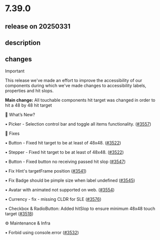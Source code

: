 # 7.39.0

## release on 20250331
## description
## changes
Important

This release we've made an effort to improve the accessibility of our components during which we've made changes to accessibility labels, properties and hit slops.  

<strong>Main change:</strong> All touchable components hit target was changed in order to hit a 48 by 48 hit target

🚀 What’s New?

• Picker - Selection control bar and toggle all items functionality. (<a class="issue-link js-issue-link" data-error-text="Failed to load title" data-id="2899952331" data-permission-text="Title is private" data-url="https://github.com/wix/react-native-ui-lib/issues/3557" data-hovercard-type="pull_request" data-hovercard-url="/wix/react-native-ui-lib/pull/3557/hovercard" href="https://github.com/wix/react-native-ui-lib/pull/3557">#3557</a>)

🔧 Fixes

• Button - Fixed hit target to be at least of 48x48. (<a class="issue-link js-issue-link" data-error-text="Failed to load title" data-id="2863645722" data-permission-text="Title is private" data-url="https://github.com/wix/react-native-ui-lib/issues/3522" data-hovercard-type="pull_request" data-hovercard-url="/wix/react-native-ui-lib/pull/3522/hovercard" href="https://github.com/wix/react-native-ui-lib/pull/3522">#3522</a>)  

• Stepper - Fixed hit target to be at least of 48x48. (<a class="issue-link js-issue-link" data-error-text="Failed to load title" data-id="2863645722" data-permission-text="Title is private" data-url="https://github.com/wix/react-native-ui-lib/issues/3522" data-hovercard-type="pull_request" data-hovercard-url="/wix/react-native-ui-lib/pull/3522/hovercard" href="https://github.com/wix/react-native-ui-lib/pull/3522">#3522</a>)  

• Button - Fixed button no receiving passed hit slop (<a class="issue-link js-issue-link" data-error-text="Failed to load title" data-id="2891155696" data-permission-text="Title is private" data-url="https://github.com/wix/react-native-ui-lib/issues/3547" data-hovercard-type="pull_request" data-hovercard-url="/wix/react-native-ui-lib/pull/3547/hovercard" href="https://github.com/wix/react-native-ui-lib/pull/3547">#3547</a>)  

• Fix Hint's targetFrame position (<a class="issue-link js-issue-link" data-error-text="Failed to load title" data-id="2884294960" data-permission-text="Title is private" data-url="https://github.com/wix/react-native-ui-lib/issues/3541" data-hovercard-type="pull_request" data-hovercard-url="/wix/react-native-ui-lib/pull/3541/hovercard" href="https://github.com/wix/react-native-ui-lib/pull/3541">#3541</a>)  

• Fix Badge should be pimple size when label undefined (<a class="issue-link js-issue-link" data-error-text="Failed to load title" data-id="2889652247" data-permission-text="Title is private" data-url="https://github.com/wix/react-native-ui-lib/issues/3545" data-hovercard-type="pull_request" data-hovercard-url="/wix/react-native-ui-lib/pull/3545/hovercard" href="https://github.com/wix/react-native-ui-lib/pull/3545">#3545</a>)  

• Avatar with animated not supported on web. (<a class="issue-link js-issue-link" data-error-text="Failed to load title" data-id="2897049415" data-permission-text="Title is private" data-url="https://github.com/wix/react-native-ui-lib/issues/3554" data-hovercard-type="pull_request" data-hovercard-url="/wix/react-native-ui-lib/pull/3554/hovercard" href="https://github.com/wix/react-native-ui-lib/pull/3554">#3554</a>)  

• Currency - fix - missing CLDR for SLE (<a class="issue-link js-issue-link" data-error-text="Failed to load title" data-id="2905460120" data-permission-text="Title is private" data-url="https://github.com/wix/react-native-ui-lib/issues/3576" data-hovercard-type="pull_request" data-hovercard-url="/wix/react-native-ui-lib/pull/3576/hovercard" href="https://github.com/wix/react-native-ui-lib/pull/3576">#3576</a>)  

• Checkbox & RadioButton: Added hitSlop to ensure minimum 48x48 touch target (<a class="issue-link js-issue-link" data-error-text="Failed to load title" data-id="2863193910" data-permission-text="Title is private" data-url="https://github.com/wix/react-native-ui-lib/issues/3518" data-hovercard-type="pull_request" data-hovercard-url="/wix/react-native-ui-lib/pull/3518/hovercard" href="https://github.com/wix/react-native-ui-lib/pull/3518">#3518</a>)

⚙️ Maintenance & Infra

• Forbid using console.error (<a class="issue-link js-issue-link" data-error-text="Failed to load title" data-id="2881598922" data-permission-text="Title is private" data-url="https://github.com/wix/react-native-ui-lib/issues/3532" data-hovercard-type="pull_request" data-hovercard-url="/wix/react-native-ui-lib/pull/3532/hovercard" href="https://github.com/wix/react-native-ui-lib/pull/3532">#3532</a>)

